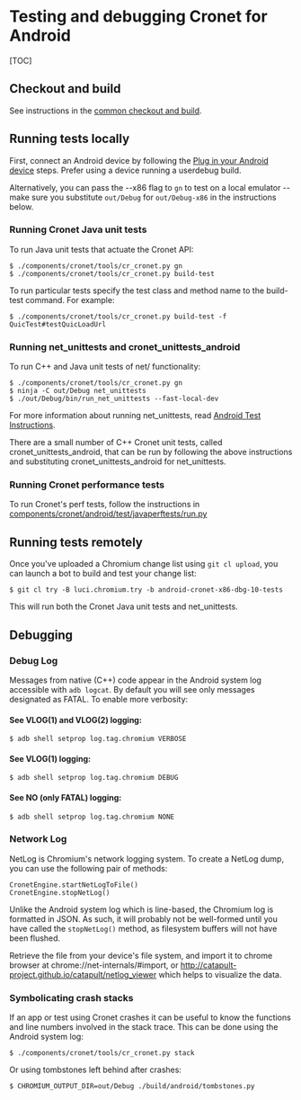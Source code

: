 # Testing and debugging Cronet for Android

[TOC]

## Checkout and build

See instructions in the [common checkout and
build](/components/cronet/build_instructions.md).

## Running tests locally

First, connect an Android device by following the [Plug in your Android
device](/docs/android_build_instructions.md#Plug-in-your-Android-device)
steps. Prefer using a device running a userdebug build.

Alternatively, you can pass the --x86 flag to `gn` to test on a local emulator
-- make sure you substitute `out/Debug` for `out/Debug-x86` in the instructions
below.

### Running Cronet Java unit tests

To run Java unit tests that actuate the Cronet API:

```shell
$ ./components/cronet/tools/cr_cronet.py gn
$ ./components/cronet/tools/cr_cronet.py build-test
```

To run particular tests specify the test class and method name to the build-test
command. For example:

```shell
$ ./components/cronet/tools/cr_cronet.py build-test -f QuicTest#testQuicLoadUrl
```

### Running net_unittests and cronet_unittests_android

To run C++ and Java unit tests of net/ functionality:

```shell
$ ./components/cronet/tools/cr_cronet.py gn
$ ninja -C out/Debug net_unittests
$ ./out/Debug/bin/run_net_unittests --fast-local-dev
```

For more information about running net_unittests, read
[Android Test Instructions](/docs/testing/android_test_instructions.md).

There are a small number of C++ Cronet unit tests, called
cronet_unittests_android, that can be run by following the above instructions
and substituting cronet_unittests_android for net_unittests.

### Running Cronet performance tests

To run Cronet's perf tests, follow the instructions in
[components/cronet/android/test/javaperftests/run.py](test/javaperftests/run.py)

## Running tests remotely

Once you've uploaded a Chromium change list using `git cl upload`, you can
launch a bot to build and test your change list:

```shell
$ git cl try -B luci.chromium.try -b android-cronet-x86-dbg-10-tests
```

This will run both the Cronet Java unit tests and net_unittests.

## Debugging

### Debug Log

Messages from native (C++) code appear in the Android system log accessible with
`adb logcat`. By default you will see only messages designated as FATAL. To
enable more verbosity:

#### See VLOG(1) and VLOG(2) logging:

```shell
$ adb shell setprop log.tag.chromium VERBOSE
```

#### See VLOG(1) logging:

```shell
$ adb shell setprop log.tag.chromium DEBUG
```

#### See NO (only FATAL) logging:

```shell
$ adb shell setprop log.tag.chromium NONE
```

### Network Log

NetLog is Chromium's network logging system. To create a NetLog dump, you can
use the following pair of methods:

```
CronetEngine.startNetLogToFile()
CronetEngine.stopNetLog()
```

Unlike the Android system log which is line-based, the Chromium log is formatted
in JSON.  As such, it will probably not be well-formed until you have called the
`stopNetLog()` method, as filesystem buffers will not have been flushed.

Retrieve the file from your device's file system, and import it to chrome
browser at chrome://net-internals/#import, or
http://catapult-project.github.io/catapult/netlog_viewer which helps to
visualize the data.

### Symbolicating crash stacks

If an app or test using Cronet crashes it can be useful to know the functions
and line numbers involved in the stack trace. This can be done using the
Android system log:

```shell
$ ./components/cronet/tools/cr_cronet.py stack
```

Or using tombstones left behind after crashes:

```shell
$ CHROMIUM_OUTPUT_DIR=out/Debug ./build/android/tombstones.py
```
